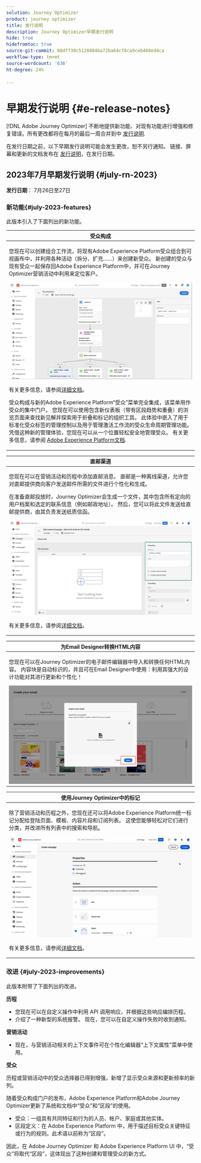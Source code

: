 ```yaml
---
solution: Journey Optimizer
product: journey optimizer
title: 发行说明
description: Journey Optimizer早期发行说明
hide: true
hidefromtoc: true
source-git-commit: 88dff30c5128884ba72ba64cf8ca9ceb460ed4ca
workflow-type: tm+mt
source-wordcount: '636'
ht-degree: 24%

---
```


# 早期发行说明 {#e-release-notes}

[!DNL Adobe Journey Optimizer] 不断地提供新功能、对现有功能进行增强和修复错误。所有更改都将在每月的最后一周合并到中 [发行说明](release-notes.md).

在发行日期之前，以下早期发行说明可能会发生更改，恕不另行通知。 链接、屏幕和更新的文档发布在 [发行说明](release-notes.md)，在发行日期。


## 2023年7月早期发行说明 {#july-rn-2023}

**发行日期**： 7月26日至27日

### 新功能{#july-2023-features}

此版本引入了下面列出的新功能。

<table>
<thead>
<tr>
<th><strong>受众构成</strong><br/></th>
</tr>
</thead>
<tbody>
<tr>
<td>
<p>您现在可以创建组合工作流，将现有Adobe Experience Platform受众组合到可视画布中，并利用各种活动（拆分、扩充……）来创建新受众。 新创建的受众与现有受众一起保存回Adobe Experience Platform中，并可在Journey Optimizer营销活动中利用来定位客户。</p>
<img src="../audience/assets/audiences-publish.png"/>
<p>有关更多信息，请参阅<a href="../audience/get-started-audience-orchestration.md">详细文档</a>。</p>
<p>受众构成与新的Adobe Experience Platform“受众”菜单完全集成，该菜单用作受众的集中门户。 您现在可以使用包含新仪表板（带有区段趋势和重叠）的浏览页面来查找新见解并探索用于折叠和标记的组织工具。 此体验中嵌入了用于标准化受众标签的管理控制以及用于管理激活工作流的受众生命周期管理功能。 凭借这种新的管理体验，您现在可以从一个位置轻松安全地管理受众。 有关更多信息，请参阅 <a href="https://experienceleague.adobe.com/docs/experience-platform/segmentation/ui/overview.html" target="_blank">Adobe Experience Platform文档</a>.</p></p>
</td>
</tr>
</tbody>
</table>


<table>
<thead>
<tr>
<th><strong>直邮渠道</strong><br/></th>
</tr>
</thead>
<tbody>
<tr>
<td>
<p>您现在可以在营销活动和历程中添加直邮消息。 直邮是一种离线渠道，允许您对直邮提供商向客户发送邮件所需的文件进行个性化和生成。</p>
<p>在准备直邮投放时，Journey Optimizer会生成一个文件，其中包含所有定向的用户档案和选定的联系信息（例如邮政地址）。 然后，您可以将此文件发送给直邮提供商，由其负责发送纸质信函。</p>
<img src="../direct-mail/assets/direct-mail-properties.png">
<p>有关更多信息，请参阅<a href="../direct-mail/create-direct-mail.md">详细文档</a>。</p>
</tr>
</tbody>
</table>

<table>
<thead>
<tr>
<th><strong>为Email Designer转换HTML内容</strong><br/></th>
</tr>
</thead>
<tbody>
<tr>
<td>
<p>您现在可以在Journey Optimizer的电子邮件编辑器中导入和转换任何HTML内容。 内容块是自动标识的，并且可在Email Designer中使用：利用其强大的设计功能对其进行更新和个性化！</p>
<img src="../email/assets/html-imported_2.png">
<!--p>For more information, refer to the <a href="../audience/get-started-audience-orchestration.md">detailed documentation</a>.</p-->
</td>
</tr>
</tbody>
</table>


<table>
<thead>
<tr>
<th><strong>使用Journey Optimizer中的标记</strong><br/></th>
</tr>
</thead>
<tbody>
<tr>
<td>
<p>除了营销活动和历程之外，您现在还可以将Adobe Experience Platform统一标记分配给登陆页面、模板、内容片段和订阅列表。 这使您能够轻松对它们进行分类，并改进所有列表中的搜索和导航。 </p>
<img src="assets/do-not-localize/campaigns-tag.gif"/>
<p>有关更多信息，请参阅<a href="../start/search-filter-categorize.md#tags">详细文档</a>。</p>
</td>
</tr>
</tbody>
</table>


### 改进 {#july-2023-improvements}

此版本附带了下面列出的改进。

**历程**

* 您现在可以在自定义操作中利用 API 调用响应，并根据这些响应编排历程。
* 介绍了一种新型的系统报警。 现在，您可以在自定义操作失败时收到通知。



**营销活动**

* 现在，与营销活动相关的上下文事件可在个性化编辑器“上下文属性”菜单中使用。


**受众**

历程或营销活动中的受众选择器已得到增强，新增了显示受众来源和更新频率的新列。

随着受众构成门户的发布，Adobe Experience Platform和Adobe Journey Optimizer更新了系统和文档中“受众”和“区段”的使用。

* 受众：一组具有共同特征和行为的人员、帐户、家庭或其他实体。
* 区段定义：在 Adobe Experience Platform 中，用于描述目标受众关键特征或行为的规则。此术语以前称为“区段”。

因此，在 Adobe Journey Optimizer 和 Adobe Experience Platform UI 中，“受众”将取代“区段”，这体现出了这种创建和管理受众的新方式。



